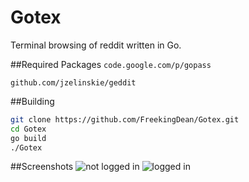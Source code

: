 # Gotex
Terminal browsing of reddit written in Go.

##Required Packages
`code.google.com/p/gopass`

 `github.com/jzelinskie/geddit`

##Building
```bash
git clone https://github.com/FreekingDean/Gotex.git
cd Gotex
go build
./Gotex
```

##Screenshots
![not logged in](http://imgur.com/KcWW40vl.png)
![logged in](http://imgur.com/EjTl0Hal.png)
